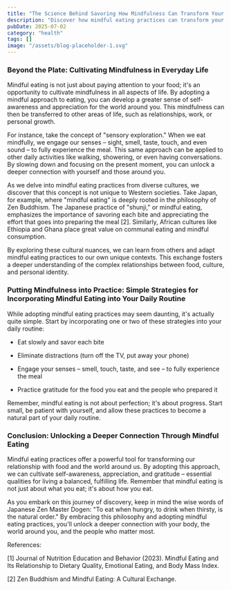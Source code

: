 ```yaml
---
title: "The Science Behind Savoring How Mindfulness Can Transform Your Relationship with Food"
description: "Discover how mindful eating practices can transform your relationship with food, boost mental health, and cultivate greater self-awareness in daily life."
pubDate: 2025-07-02
category: "health"
tags: []
image: "/assets/blog-placeholder-1.svg"
---
```


### **Beyond the Plate: Cultivating Mindfulness in Everyday Life**

Mindful eating is not just about paying attention to your food; it's an opportunity to cultivate mindfulness in all aspects of life. By adopting a mindful approach to eating, you can develop a greater sense of self-awareness and appreciation for the world around you. This mindfulness can then be transferred to other areas of life, such as relationships, work, or personal growth.

For instance, take the concept of "sensory exploration." When we eat mindfully, we engage our senses – sight, smell, taste, touch, and even sound – to fully experience the meal. This same approach can be applied to other daily activities like walking, showering, or even having conversations. By slowing down and focusing on the present moment, you can unlock a deeper connection with yourself and those around you.

As we delve into mindful eating practices from diverse cultures, we discover that this concept is not unique to Western societies. Take Japan, for example, where "mindful eating" is deeply rooted in the philosophy of Zen Buddhism. The Japanese practice of "shunji," or mindful eating, emphasizes the importance of savoring each bite and appreciating the effort that goes into preparing the meal [2]. Similarly, African cultures like Ethiopia and Ghana place great value on communal eating and mindful consumption.

By exploring these cultural nuances, we can learn from others and adapt mindful eating practices to our own unique contexts. This exchange fosters a deeper understanding of the complex relationships between food, culture, and personal identity.

### **Putting Mindfulness into Practice: Simple Strategies for Incorporating Mindful Eating into Your Daily Routine**

While adopting mindful eating practices may seem daunting, it's actually quite simple. Start by incorporating one or two of these strategies into your daily routine:

* Eat slowly and savor each bite

* Eliminate distractions (turn off the TV, put away your phone)

* Engage your senses – smell, touch, taste, and see – to fully experience the meal

* Practice gratitude for the food you eat and the people who prepared it

Remember, mindful eating is not about perfection; it's about progress. Start small, be patient with yourself, and allow these practices to become a natural part of your daily routine.

### **Conclusion: Unlocking a Deeper Connection Through Mindful Eating**

Mindful eating practices offer a powerful tool for transforming our relationship with food and the world around us. By adopting this approach, we can cultivate self-awareness, appreciation, and gratitude – essential qualities for living a balanced, fulfilling life. Remember that mindful eating is not just about what you eat; it's about how you eat.

As you embark on this journey of discovery, keep in mind the wise words of Japanese Zen Master Dogen: "To eat when hungry, to drink when thirsty, is the natural order." By embracing this philosophy and adopting mindful eating practices, you'll unlock a deeper connection with your body, the world around you, and the people who matter most.

References:

[1] Journal of Nutrition Education and Behavior (2023). Mindful Eating and Its Relationship to Dietary Quality, Emotional Eating, and Body Mass Index.

[2] Zen Buddhism and Mindful Eating: A Cultural Exchange.